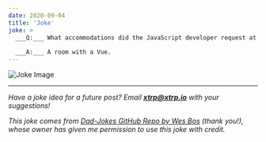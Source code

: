 ```yaml
---
date: 2020-09-04
title: 'Joke'
joke: >
  ___Q:___ What accommodations did the JavaScript developer request at the hotel?
  
  ___A:___ A room with a Vue.
---
```


![Joke Image](https://private.xtrp.io/projects/DailyDeveloperJokes/public_image_server/images/5e12597d4e1c1.png)

---
*Have a joke idea for a future post? Email **[xtrp@xtrp.io](mailto:xtrp@xtrp.io)** with your suggestions!*

*This joke comes from [Dad-Jokes GitHub Repo by Wes Bos](https://github.com/wesbos/dad-jokes) (thank you!), whose owner has given me permission to use this joke with credit.*

<!-- 
Joke text:
**Q:** What accommodations did the JavaScript developer request at the hotel?

**A:** A room with a Vue.
 -->

